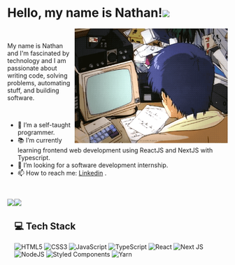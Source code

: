 ### <h1>Hello, my name is Nathan!<img src="https://raw.githubusercontent.com/kaueMarques/kaueMarques/master/hi.gif" width="30px"></h1> 


<img align="right" width="350px" alt="GIF" src="https://github.com/nathanbalthazar/nathanbalthazar/blob/main/Cyberpunk%20Aesthetic.gif"/>
<br />

My name is Nathan and I'm fascinated by technology and I am passionate about writing code, solving problems, automating stuff, and building software.

<br/>

- 🔭 I’m a self-taught programmer.
- 📚 I’m currently learning frontend web development using ReactJS and NextJS with Typescript.
- 👯 I’m looking for a software development internship.
- 📫 How to reach me: [Linkedin](https://www.linkedin.com/in/nathanbalthazar) .

<br/>
<div >

  <p><img height="160em"  align="left" src="https://github-readme-stats.vercel.app/api?username=nathanbalthazar&theme=react&hide_border=true&include_all_commits=false&count_private=false)"/></p>
  <p><img height="160em" src="https://github-readme-stats.vercel.app/api/top-langs/?username=nathanbalthazar&theme=react&hide_border=true&include_all_commits=false&count_private=false&layout=compact"/></p>
</div>


 ## 💻 Tech Stack
 
![HTML5](https://img.shields.io/badge/html5-%23E34F26.svg?style=for-the-badge&logo=html5&logoColor=white)
![CSS3](https://img.shields.io/badge/css3-%231572B6.svg?style=for-the-badge&logo=css3&logoColor=white)
![JavaScript](https://img.shields.io/badge/javascript-%23323330.svg?style=for-the-badge&logo=javascript&logoColor=%23F7DF1E)
![TypeScript](https://img.shields.io/badge/typescript-%23007ACC.svg?style=for-the-badge&logo=typescript&logoColor=white)
![React](https://img.shields.io/badge/react-%2320232a.svg?style=for-the-badge&logo=react&logoColor=%2361DAFB)
![Next JS](https://img.shields.io/badge/Next-black?style=for-the-badge&logo=next.js&logoColor=white)
![NodeJS](https://img.shields.io/badge/node.js-6DA55F?style=for-the-badge&logo=node.js&logoColor=white)
![Styled Components](https://img.shields.io/badge/styled--components-DB7093?style=for-the-badge&logo=styled-components&logoColor=white)
![Yarn](https://img.shields.io/badge/yarn-%232C8EBB.svg?style=for-the-badge&logo=yarn&logoColor=white)
